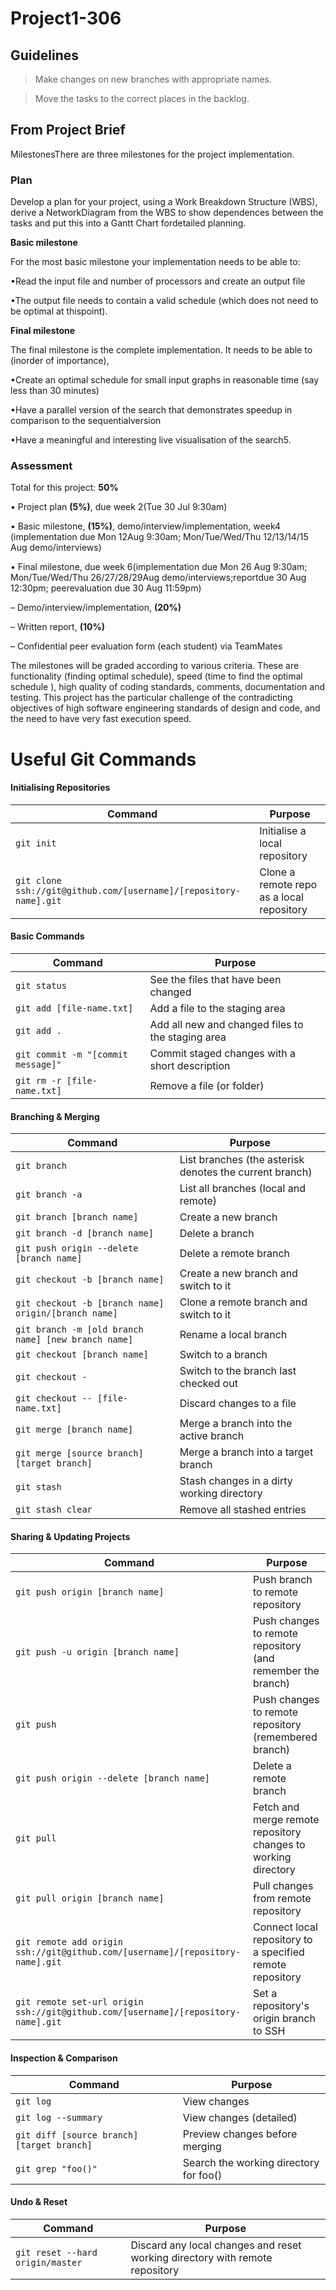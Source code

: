 # Project1-306




## Guidelines

> Make changes on new branches with appropriate names.

> Move the tasks to the correct places in the backlog.




## From Project Brief
MilestonesThere are three milestones for the project implementation.

### Plan
Develop a plan for your project, using a Work Breakdown Structure (WBS), derive a NetworkDiagram from the WBS to show dependences between the tasks and put this into a Gantt Chart fordetailed planning.

**Basic milestone**

For the most basic milestone your implementation needs to be able to:

•Read the input file and number of processors and create an output file

•The output file needs to contain a valid schedule (which does not need to be optimal at thispoint).


**Final milestone**

The final milestone is the complete implementation. It needs to be able to (inorder of importance),

•Create an optimal schedule for small input graphs in reasonable time (say less than 30 minutes)

•Have a parallel version of the search that demonstrates speedup in comparison to the sequentialversion

•Have a meaningful and interesting live visualisation of the search5.


### Assessment
Total for this project:  **50%**

• Project plan  **(5%)**, due week 2(Tue  30  Jul  9:30am)

• Basic milestone, **(15%)**, demo/interview/implementation, week4 (implementation due Mon 12Aug 9:30am; Mon/Tue/Wed/Thu 12/13/14/15  Aug  demo/interviews)

• Final milestone, due week 6(implementation due Mon 26 Aug 9:30am; Mon/Tue/Wed/Thu 26/27/28/29Aug demo/interviews;reportdue  30  Aug  12:30pm; peerevaluation due 30 Aug 11:59pm)

– Demo/interview/implementation, **(20%)**

– Written report, **(10%)**

– Confidential peer evaluation form (each student) via TeamMates

The milestones will be graded according to various criteria.
These are functionality (finding optimal schedule), speed (time to find the optimal schedule ), high quality of coding standards, comments, documentation and testing. This project has the particular challenge of the contradicting objectives of high software engineering standards of design and code, and the need to have very fast execution speed.

# Useful Git Commands

#### Initialising Repositories

| Command | Purpose |
| ------- | ----------- |
| `git init` | Initialise a local repository |
| `git clone ssh://git@github.com/[username]/[repository-name].git` | Clone a remote repo as a local repository |

#### Basic Commands

| Command | Purpose |
| ------- | ----------- |
| `git status` | See the files that have been changed |
| `git add [file-name.txt]` | Add a file to the staging area |
| `git add .` | Add all new and changed files to the staging area |
| `git commit -m "[commit message]"` | Commit staged changes with a short description |
| `git rm -r [file-name.txt]` | Remove a file (or folder) |

#### Branching & Merging

| Command | Purpose |
| ------- | ----------- |
| `git branch` | List branches (the asterisk denotes the current branch) |
| `git branch -a` | List all branches (local and remote) |
| `git branch [branch name]` | Create a new branch |
| `git branch -d [branch name]` | Delete a branch |
| `git push origin --delete [branch name]` | Delete a remote branch |
| `git checkout -b [branch name]` | Create a new branch and switch to it |
| `git checkout -b [branch name] origin/[branch name]` | Clone a remote branch and switch to it |
| `git branch -m [old branch name] [new branch name]` | Rename a local branch |
| `git checkout [branch name]` | Switch to a branch |
| `git checkout -` | Switch to the branch last checked out |
| `git checkout -- [file-name.txt]` | Discard changes to a file |
| `git merge [branch name]` | Merge a branch into the active branch |
| `git merge [source branch] [target branch]` | Merge a branch into a target branch |
| `git stash` | Stash changes in a dirty working directory |
| `git stash clear` | Remove all stashed entries |

#### Sharing & Updating Projects

| Command | Purpose |
| ------- | ----------- |
| `git push origin [branch name]` | Push branch to remote repository |
| `git push -u origin [branch name]` | Push changes to remote repository (and remember the branch) |
| `git push` | Push changes to remote repository (remembered branch) |
| `git push origin --delete [branch name]` | Delete a remote branch |
| `git pull` | Fetch and merge remote repository changes to working directory |
| `git pull origin [branch name]` | Pull changes from remote repository |
| `git remote add origin ssh://git@github.com/[username]/[repository-name].git` | Connect local repository to a specified remote repository |
| `git remote set-url origin ssh://git@github.com/[username]/[repository-name].git` | Set a repository's origin branch to SSH |

#### Inspection & Comparison

| Command | Purpose |
| ------- | ----------- |
| `git log` | View changes |
| `git log --summary` | View changes (detailed) |
| `git diff [source branch] [target branch]` | Preview changes before merging |
| `git grep "foo()"` | Search the working directory for foo() |

#### Undo & Reset
| Command | Purpose |
| ------- | ----------- |
| `git reset --hard origin/master` | Discard any local changes and reset working directory with remote repository |
